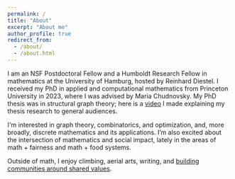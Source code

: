 ```yaml
---
permalink: /
title: "About"
excerpt: "About me"
author_profile: true
redirect_from:
  - /about/
  - /about.html
---
```


I am an NSF Postdoctoral Fellow and a Humboldt Research Fellow in mathematics at the University of Hamburg, hosted by Reinhard Diestel. I received my PhD in applied and computational mathematics from Princeton University in 2023, where I was advised by Maria Chudnovsky. My PhD thesis was in structural graph theory; here is a [video](https://mediacentral.princeton.edu/media/Explaining%20treewidth%20through%20the%20Traveling%20Salesman%20Problem%2C%20Tara%20Abrishami%2C%20GS%20%20(2278472)/1_54cmvif1/297780972) I made explaining my thesis research to general audiences. 

I'm interested in graph theory, combinatorics, and optimization, and, more broadly, discrete mathematics and its applications. I’m also excited about the intersection of mathematics and social impact, lately in the areas of math + fairness and math + food systems. 

Outside of math, I enjoy climbing, aerial arts, writing, and [building communities around shared values](https://twod.princeton.edu/).
